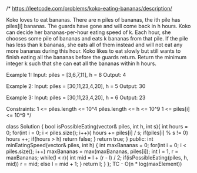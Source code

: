 /*
https://leetcode.com/problems/koko-eating-bananas/description/

Koko loves to eat bananas. There are n piles of bananas, the ith pile has piles[i] bananas. The guards have gone and will come back in h hours.
Koko can decide her bananas-per-hour eating speed of k. Each hour, she chooses some pile of bananas and eats k bananas from that pile. If the pile has less than k bananas, she eats all of them instead and will not eat any more bananas during this hour.
Koko likes to eat slowly but still wants to finish eating all the bananas before the guards return.
Return the minimum integer k such that she can eat all the bananas within h hours.

Example 1:
Input: piles = [3,6,7,11], h = 8
Output: 4

Example 2:
Input: piles = [30,11,23,4,20], h = 5
Output: 30

Example 3:
Input: piles = [30,11,23,4,20], h = 6
Output: 23
 
Constraints:
1 <= piles.length <= 10^4
piles.length <= h <= 10^9
1 <= piles[i] <= 10^9
*/

class Solution {
    bool isPossibleEating(vector<int>& piles, int h, int s){
        int hours = 0;
        for(int i = 0; i < piles.size(); i++){
            hours += piles[i] / s;
            if(piles[i] % s != 0) hours ++;
            if(hours > h) return false;
        }
        return true;
    }
public:
    int minEatingSpeed(vector<int>& piles, int h) {
        int maxBananas = 0;
        for(int i = 0; i < piles.size(); i++) maxBananas = max(maxBananas, piles[i]);
        int l = 1, r = maxBananas;
        while(l < r){
            int mid = l + (r - l) / 2;
            if(isPossibleEating(piles, h, mid)) r = mid;
            else l = mid + 1;
        }
        return l;
    }
};
TC - O(n * log(maxElement))